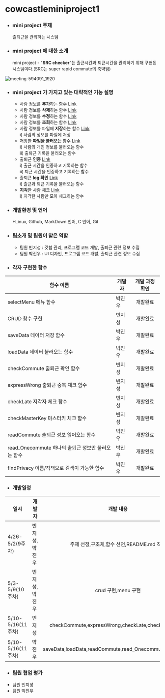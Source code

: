 # cowcastleminiproject1

+ ### mini project 주제
  출퇴근을 관리하는 시스템

+ ### mini project 에 대한 소개
  mini project - "**SRC checker**"는 출근시간과 퇴근시간을 관리하기 위해 구현된 시스템이다.(SRC는 super rapid commute의 축약임)

![meeting-594091_1920](https://user-images.githubusercontent.com/104507267/166092647-9c2ef149-9aa5-4fab-b361-8e2dba1ce23a.jpg)

+ ### mini project 가 가지고 있는 대략적인 기능 설명
  + 사람 정보를 **추가**하는 함수 [Link](https://github.com/Losecow/cowcastle.github.io/blob/main/functions/addPrivacy.md)
  + 사람 정보를 **삭제**하는 함수 [Link](https://github.com/Losecow/cowcastle.github.io/blob/main/functions/deletePrivacy.md)
  + 사람 정보를 **수정**하는 함수 [Link](https://github.com/Losecow/cowcastle.github.io/blob/main/functions/updatePrivacy.md)
  + 사람 정보를 **조회**하는 함수 [Link](https://github.com/Losecow/cowcastle.github.io/blob/main/functions/readPrivacy.md)
  + 사람 정보를 파일에 **저장**하는 함수 [Link](사람-정보-파일에-저장)  
    i) 사람의 정보를 파일에 저장
  + 저장한 **파일을 불러오는** 함수 [Link](저장한-파일-불러오기)  
    i) 사람의 개인 정보를 불러오는 함수  
    ii) 출퇴근 기록을 불러오는 함수  
  + 출퇴근 **인증** [Link](출퇴근-인증)  
    i) 출근 시간을 인증하고 기록하는 함수  
    ii) 퇴근 시간을 인증하고 기록하는 함수  
  + 출퇴근 **log 확인** [Link](출퇴근-log-확인)  
    i) 출근과 퇴근 기록을 불러오는 함수 
  + **지각**한 사람 체크 [Link](지각한-사람-체크)  
    i) 지각한 사람만 모아 체크하는 함수  
  
+ ### 개발환경 및 언어
  +Linux, Github, MarkDown 언어, C 언어, Git 

+ ### 팀소개 및 팀원이 맡은 역할
  + 팀원 빈지성 : 깃헙 관리, 프로그램 코드 개발, 출퇴근 관련 정보 수집
  + 팀원 박진우 : UI 디자인, 프로그램 코드 개발, 출퇴근 관련 정보 수집

+ ### 각자 구현한 함수
|함수 이름|개발자|개발 과정 확인|
|---------|---|:--:|
|selectMenu 메뉴 함수|박진우 |개발완료|
|CRUD 함수 구현|빈지성|개발완료|
|saveData 데이터 저장 함수|박진우|개발완료|
|loadData 데이터 불러오는 함수|박진우|개발완료|
|checkCommute 출퇴근 확인 함수|빈지성|개발완료|
|expressWrong 출퇴근 중복 체크 함수|빈지성|개발완료|
|checkLate 지각자 체크 함수|빈지성|개발완료|
|checkMasterKey 마스터키 체크 함수|빈지성|개발완료|
|readCommute 출퇴근 정보 읽어오는 함수|박진우|개발완료|
|read_Onecommute 하나의 출퇴근 정보만 불러오는 함수|박진우|개발완료|
|findPrivacy 이름/직책으로 검색이 가능한 함수|박진우|개발완료|

+ ### 개발일정
|일시|개발자|개발 내용|
|---------|---|:--:|
|4/26-5/2(9주차)|빈지성, 박진우|주제 선정,구조체,함수 선언,README.md 작성|
|5/3-5/9(10주차)|빈지성,박진우|crud 구현,menu 구현|
|5/10-5/16(11주차)|빈지성|checkCommute,expressWrong,checkLate,checkMasterKey|
|5/10-5/16(11주차)|박진우|saveData,loadData,readCommute,read_Onecommute,findPrivacy|


+ ### 팀원 협업 평가
 + 팀원 빈지성
 + 팀원 박진우
